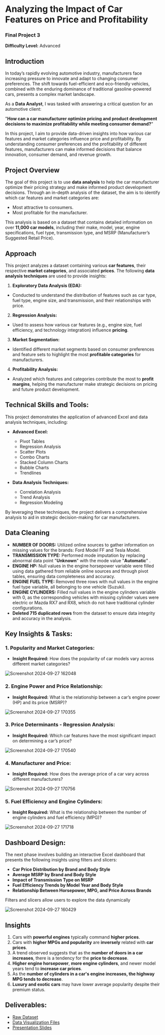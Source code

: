 # Analyzing the Impact of Car Features on Price and Profitability

### Final Project 3

__Difficulty Level:__ Advanced

## Introduction

In today’s rapidly evolving automotive industry, manufacturers face increasing pressure to innovate and adapt to changing consumer preferences. The shift towards fuel-efficient and eco-friendly vehicles, combined with the enduring dominance of traditional gasoline-powered cars, presents a complex market landscape.

As a __Data Analyst__, I was tasked with answering a critical question for an automotive client:

"__How can a car manufacturer optimize pricing and product development decisions to maximize profitability while meeting consumer demand?__"

In this project, I aim to provide data-driven insights into how various car features and market categories influence price and profitability. By understanding consumer preferences and the profitability of different features, manufacturers can make informed decisions that balance innovation, consumer demand, and revenue growth.

## Project Overview

The goal of this project is to use __data analysis__ to help the car manufacturer optimize their pricing strategy and make informed product development decisions. Through an in-depth analysis of the dataset, the aim is to identify which car features and market categories are:

- Most attractive to consumers.
- Most profitable for the manufacturer.
  
This analysis is based on a dataset that contains detailed information on over __11,000 car models__, including their make, model, year, engine specifications, fuel type, transmission type, and MSRP (Manufacturer’s Suggested Retail Price).

## Approach

This project analyzes a dataset containing various __car features__, their respective __market categories__, and associated __prices__. The following __data analysis techniques__ are used to provide insights:

1. __Exploratory Data Analysis (EDA):__

- Conducted to understand the distribution of features such as car type, fuel type, engine size, and transmission, and their relationships with price.

2. __Regression Analysis:__

- Used to assess how various car features (e.g., engine size, fuel efficiency, and technology integration) influence __pricing__.

3. __Market Segmentation:__

- Identified different market segments based on consumer preferences and feature sets to highlight the most __profitable categories__ for manufacturers.

4. __Profitability Analysis:__

- Analyzed which features and categories contribute the most to __profit margins__, helping the manufacturer make strategic decisions on pricing and future product development.

## Technical Skills and Tools:

This project demonstrates the application of advanced Excel and data analysis techniques, including:

- __Advanced Excel:__
  
  - Pivot Tables
  - Regression Analysis
  - Scatter Plots
  - Combo Charts
  - Stacked Column Charts
  - Bubble Charts
  - Trendlines
    
- __Data Analysis Techniques:__
  
  - Correlation Analysis
  - Trend Analysis
  - Regression Modeling
    
By leveraging these techniques, the project delivers a comprehensive analysis to aid in strategic decision-making for car manufacturers.

## Data Cleaning

- __NUMBER OF DOORS:__ Utilized online sources to gather information on missing values for the brands: Ford Model FF and Tesla Model.
- __TRANSMISSION TYPE:__ Performed mode imputation by replacing abnormal data point "__Unknown__" with the mode value "__Automatic__" .
- __ENGINE HP:__ Null values in the engine horsepower variable were filled using data gathered from reliable online sources and through pivot tables, ensuring data completeness and accuracy.
- __ENGINE FUEL TYPE:__ Removed three rows with null values in the engine fuel type variable, all belonging to one vehicle (Suzuki).
- __ENGINE CYLINDERS:__ Filled null values in the engine cylinders variable with 0, as the corresponding vehicles with missing cylinder values were electric or Mazda RX7 and RX8, which do not have traditional cylinder configurations.
- __Deleted 715 duplicated rows__ from the dataset to ensure data integrity and accuracy in the analysis.

## Key Insights & Tasks:

### 1. Popularity and Market Categories:

- __Insight Required:__ How does the popularity of car models vary across different market categories?

![Screenshot 2024-09-27 162048](https://github.com/user-attachments/assets/e17177ad-d515-4a91-b850-26172a4bbf5a)

### 2. Engine Power and Price Relationship:

- __Insight Required:__ What is the relationship between a car’s engine power (HP) and its price (MSRP)?

![Screenshot 2024-09-27 170355](https://github.com/user-attachments/assets/8acfa788-e7fc-4d9c-9bab-cfbf201cb4fb)

### 3. Price Determinants - Regression Analysis:

- __Insight Required:__ Which car features have the most significant impact on determining a car’s price?

![Screenshot 2024-09-27 170540](https://github.com/user-attachments/assets/97e927f5-515d-4393-abbd-e755be596f17)

### 4. Manufacturer and Price:

- __Insight Required:__ How does the average price of a car vary across different manufacturers?

![Screenshot 2024-09-27 170756](https://github.com/user-attachments/assets/c0923790-b2c8-48e2-a483-ea75ef782388)

### 5. Fuel Efficiency and Engine Cylinders:

- __Insight Required:__ What is the relationship between the number of engine cylinders and fuel efficiency (MPG)?

![Screenshot 2024-09-27 171718](https://github.com/user-attachments/assets/f5b9dc19-3e33-488d-a20d-cadfba58d157)

## Dashboard Design:

The next phase involves building an interactive Excel dashboard that presents the following insights using filters and slicers:

- __Car Price Distribution by Brand and Body Style__
- __Average MSRP by Brand and Body Style__
- __Impact of Transmission Type on MSRP__
- __Fuel Efficiency Trends by Model Year and Body Style__
- __Relationship Between Horsepower, MPG, and Price Across Brands__

Filters and slicers allow users to explore the data dynamically

![Screenshot 2024-09-27 160429](https://github.com/user-attachments/assets/0359492a-2122-4f04-8093-8ec471ea4fa6)

## Insights

1. Cars with __powerful engines__ typically command __higher prices__.
2. Cars with __higher MPGs and popularity__ are __inversely__ related with __car prices__.
3. A trend observed suggests that as the __number of doors in a car increases__, there is a tendency for the __price to decrease__.
4. __Higher engine horsepower__, __more engine cylinders__, and newer model years tend to __increase car prices__.
5. As the __number of cylinders in a car's engine increases, the highway MPG tends to decrease__.
6. __Luxury and exotic cars__ may have lower average popularity despite their premium status.

## Deliverables:

- [Raw Dataset](https://github.com/Shivi2599/Trainity-Internship-Projects/blob/main/Analyzing%20the%20Impact%20of%20Car%20Features%20on%20Price%20and%20Profitability/Dataset.xlsx)
- [Data Visualization Files](https://github.com/Shivi2599/Trainity-Internship-Projects/blob/main/Analyzing%20the%20Impact%20of%20Car%20Features%20on%20Price%20and%20Profitability/Data%20Analysis.xlsx)
- [Presentation Slides](https://github.com/Shivi2599/Trainity-Internship-Projects/blob/main/Analyzing%20the%20Impact%20of%20Car%20Features%20on%20Price%20and%20Profitability/Analyzing%20the%20Impact%20Of%20Car%20Features%20on%20Price.pptm)














